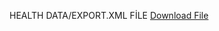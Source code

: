 HEALTH DATA/EXPORT.XML FİLE
[Download File](https://drive.google.com/file/d/1Pl2Mu38e490s5ecxtKRFNfVPG40rPckK/view?usp=drive_link)
